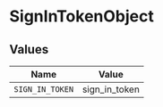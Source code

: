 # SignInTokenObject


## Values

| Name            | Value           |
| --------------- | --------------- |
| `SIGN_IN_TOKEN` | sign_in_token   |